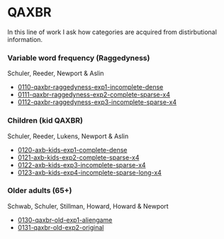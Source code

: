 # QAXBR

In this line of work I ask how categories are acquired from distirbutional information.

### Variable word frequency (Raggedyness) 

Schuler, Reeder, Newport & Aslin

- [0110-qaxbr-raggedyness-exp1-incomplete-dense](0164-FINAL-ANALYSIS.md)
- [0111-qaxbr-raggedyness-exp2-complete-sparse-x4](error.html)
- [0112-qaxbr-raggedyness-exp3-incomplete-sparse-x4](error.html)

### Children (kid QAXBR)
Schuler, Reeder, Lukens, Newport & Aslin

- [0120-axb-kids-exp1-complete-dense](error.html)
- [0121-axb-kids-exp2-complete-sparse-x4](error.html)
- [0122-axb-kids-exp3-incomplete-sparse-x4](error.html)
- [0123-axb-kids-exp4-incomplete-sparse-long-x4](error.html)

### Older adults (65+) 
Schwab, Schuler, Stillman, Howard, Howard & Newport

- [0130-qaxbr-old-exp1-aliengame](error.html)
- [0131-qaxbr-old-exp2-original](error.html)

